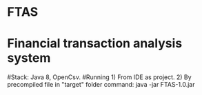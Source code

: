 # FTAS
# Financial transaction analysis system
#Stack: Java 8, OpenCsv.
#Running 1) From IDE as project.
2) By precompiled file in "target" folder command: java -jar FTAS-1.0.jar
